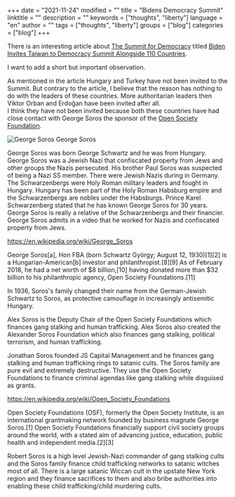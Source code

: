 +++
date = "2021-11-24"
modified = ""
title = "Bidens Democracy Summit"
linktitle = ""
description = ""
keywords = ["thoughts", "liberty"]
language = "en"
author = ""
tags = ["thoughts", "liberty"]
groups = ["blog"]
categories = ["blog"]
+++


There is an interesting article about [The Summit for Democracy](https://www.state.gov/summit-for-democracy) titled [Biden Invites Taiwan to Democracy Summit Alongside 110 Countries](https://english.aawsat.com/node/3321941).

I want to add a short but important observation.

As mentioned in the article Hungary and Turkey have not been invited to the Summit. But contrary to the article, I believe that the reason has nothing to do with the leaders of these countries. More authoritarian leaders then Viktor Orban and Erdoğan have been invited after all.  
I think they have not been invited because both these countries have had close contact with George Soros the sponsor of the [Open Society Foundation](https://en.wikipedia.org/wiki/Open_Society_Foundations).

![George Soros](/img/soros.jpeg?w=1024) George Soros  

George Soros was born George Schwartz and he was from Hungary. George Soros was a Jewish Nazi that confiscated property from Jews and other groups the Nazis persecuted. His brother Paul Soros was suspected of being a Nazi SS member. There were Jewish Nazis during in Germany. The Schwarzenbergs were Holy Roman military leaders and fought in Hungary. Hungary has been part of the Holy Roman Habsburg empire and the Schwarzenbergs are nobles under the Habsburgs. Prince Karel Schwarzenberg stated that he has known George Soros for 30 years. George Soros is really a relative of the Schwarzenbergs and their financier. George Soros admits in a video that he worked for Nazis and confiscated property from Jews.

https://en.wikipedia.org/wiki/George_Soros

George Soros[a], Hon FBA (born Schwartz György; August 12, 1930)[1][2] is a Hungarian-American[b] investor and philanthropist.[8][9] As of February 2018, he had a net worth of $8 billion,[10] having donated more than $32 billion to his philanthropic agency, Open Society Foundations.[11]

In 1936, Soros\'s family changed their name from the German-Jewish Schwartz to Soros, as protective camouflage in increasingly antisemitic Hungary.

Alex Soros is the Deputy Chair of the Open Society Foundations which finances gang stalking and human trafficking. Alex Soros also created the Alexander Soros Foundation which also finances gang stalking, political terrorism, and human trafficking.

Jonathan Soros founded JS Capital Management and he finances gang stalking and human trafficking rings to satanic cults. The Soros family are pure evil and extremely destructive. They use the Open Society Foundations to finance criminal agendas like gang stalking while disguised as grants.

https://en.wikipedia.org/wiki/Open_Society_Foundations

Open Society Foundations (OSF), formerly the Open Society Institute, is an international grantmaking network founded by business magnate George Soros.[1] Open Society Foundations financially support civil society groups around the world, with a stated aim of advancing justice, education, public health and independent media.[2][3]

Robert Soros is a high level Jewish-Nazi commander of gang stalking cults and the Soros family finance child trafficking networks to satanic witches most of all. There is a large satanic Wiccan cult in the upstate New York region and they finance sacrifices to them and also bribe authorities into enabling these child trafficking/child murdering cults.